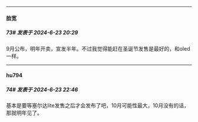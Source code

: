 ﻿
*****

####  脸宽  
##### 73#       发表于 2024-6-23 20:29

9月公布，明年开卖，宣发半年。不过我觉得能赶在圣诞节发售是最好的，和oled一样。


*****

####  hu794  
##### 74#       发表于 2024-6-23 22:46

基本是要等塞尔达lite发售之后才会发布了吧，10月可能性最大，10月没有的话，那就明年见了。

